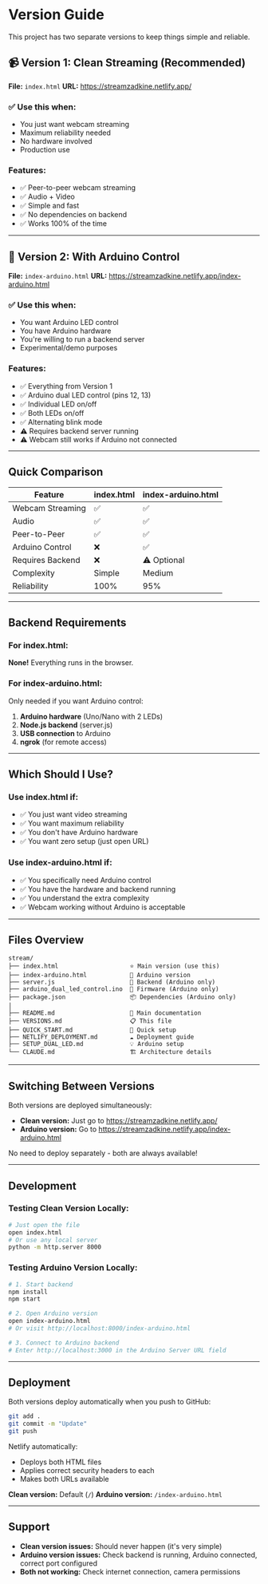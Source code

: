 # Version Guide

This project has two separate versions to keep things simple and reliable.

## 📹 Version 1: Clean Streaming (Recommended)

**File:** `index.html`
**URL:** https://streamzadkine.netlify.app/

### ✅ Use this when:
- You just want webcam streaming
- Maximum reliability needed
- No hardware involved
- Production use

### Features:
- ✅ Peer-to-peer webcam streaming
- ✅ Audio + Video
- ✅ Simple and fast
- ✅ No dependencies on backend
- ✅ Works 100% of the time

---

## 🔌 Version 2: With Arduino Control

**File:** `index-arduino.html`
**URL:** https://streamzadkine.netlify.app/index-arduino.html

### ✅ Use this when:
- You want Arduino LED control
- You have Arduino hardware
- You're willing to run a backend server
- Experimental/demo purposes

### Features:
- ✅ Everything from Version 1
- ✅ Arduino dual LED control (pins 12, 13)
- ✅ Individual LED on/off
- ✅ Both LEDs on/off
- ✅ Alternating blink mode
- ⚠️ Requires backend server running
- ⚠️ Webcam still works if Arduino not connected

---

## Quick Comparison

| Feature | index.html | index-arduino.html |
|---------|------------|-------------------|
| Webcam Streaming | ✅ | ✅ |
| Audio | ✅ | ✅ |
| Peer-to-Peer | ✅ | ✅ |
| Arduino Control | ❌ | ✅ |
| Requires Backend | ❌ | ⚠️ Optional |
| Complexity | Simple | Medium |
| Reliability | 100% | 95% |

---

## Backend Requirements

### For index.html:
**None!** Everything runs in the browser.

### For index-arduino.html:
Only needed if you want Arduino control:

1. **Arduino hardware** (Uno/Nano with 2 LEDs)
2. **Node.js backend** (server.js)
3. **USB connection** to Arduino
4. **ngrok** (for remote access)

---

## Which Should I Use?

### Use **index.html** if:
- ✅ You just want video streaming
- ✅ You want maximum reliability
- ✅ You don't have Arduino hardware
- ✅ You want zero setup (just open URL)

### Use **index-arduino.html** if:
- ✅ You specifically need Arduino control
- ✅ You have the hardware and backend running
- ✅ You understand the extra complexity
- ✅ Webcam working without Arduino is acceptable

---

## Files Overview

```
stream/
├── index.html                    ⭐ Main version (use this)
├── index-arduino.html            🔌 Arduino version
├── server.js                     📡 Backend (Arduino only)
├── arduino_dual_led_control.ino  🔧 Firmware (Arduino only)
├── package.json                  📦 Dependencies (Arduino only)
│
├── README.md                     📖 Main documentation
├── VERSIONS.md                   📋 This file
├── QUICK_START.md                🚀 Quick setup
├── NETLIFY_DEPLOYMENT.md         ☁️ Deployment guide
├── SETUP_DUAL_LED.md             💡 Arduino setup
└── CLAUDE.md                     🏗️ Architecture details
```

---

## Switching Between Versions

Both versions are deployed simultaneously:

- **Clean version:** Just go to https://streamzadkine.netlify.app/
- **Arduino version:** Go to https://streamzadkine.netlify.app/index-arduino.html

No need to deploy separately - both are always available!

---

## Development

### Testing Clean Version Locally:
```bash
# Just open the file
open index.html
# Or use any local server
python -m http.server 8000
```

### Testing Arduino Version Locally:
```bash
# 1. Start backend
npm install
npm start

# 2. Open Arduino version
open index-arduino.html
# Or visit http://localhost:8000/index-arduino.html

# 3. Connect to Arduino backend
# Enter http://localhost:3000 in the Arduino Server URL field
```

---

## Deployment

Both versions deploy automatically when you push to GitHub:

```bash
git add .
git commit -m "Update"
git push
```

Netlify automatically:
- Deploys both HTML files
- Applies correct security headers to each
- Makes both URLs available

**Clean version:** Default (`/`)
**Arduino version:** `/index-arduino.html`

---

## Support

- **Clean version issues:** Should never happen (it's very simple)
- **Arduino version issues:** Check backend is running, Arduino connected, correct port configured
- **Both not working:** Check internet connection, camera permissions
